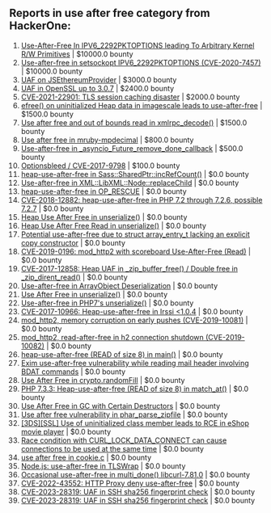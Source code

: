 ## Reports in use after free category from HackerOne:
1. [Use-After-Free In IPV6_2292PKTOPTIONS leading To Arbitrary Kernel R/W Primitives](https://hackerone.com/reports/826026) | $10000.0 bounty
2. [Use-after-free in setsockopt IPV6_2292PKTOPTIONS (CVE-2020-7457)](https://hackerone.com/reports/1441103) | $10000.0 bounty
3. [UAF on JSEthereumProvider](https://hackerone.com/reports/1977252) | $3000.0 bounty
4. [UAF in OpenSSL up to 3.0.7](https://hackerone.com/reports/1906897) | $2400.0 bounty
5. [CVE-2021-22901: TLS session caching disaster](https://hackerone.com/reports/1180380) | $2000.0 bounty
6. [efree() on uninitialized Heap data in imagescale leads to use-after-free](https://hackerone.com/reports/478367) | $1500.0 bounty
7. [Use after free and out of bounds read in xmlrpc_decode()](https://hackerone.com/reports/477896) | $1500.0 bounty
8. [Use after free in mruby-mpdecimal](https://hackerone.com/reports/244904) | $800.0 bounty
9. [Use-after-free in _asyncio_Future_remove_done_callback](https://hackerone.com/reports/216151) | $500.0 bounty
10. [Optionsbleed / CVE-2017-9798](https://hackerone.com/reports/269568) | $100.0 bounty
11. [heap-use-after-free in Sass::SharedPtr::incRefCount()](https://hackerone.com/reports/221289) | $0.0 bounty
12. [Use-after-free in XML::LibXML::Node::replaceChild](https://hackerone.com/reports/259390) | $0.0 bounty
13. [heap-use-after-free in OP_RESCUE](https://hackerone.com/reports/295276) | $0.0 bounty
14. [CVE-2018-12882: heap-use-after-free in PHP 7.2 through 7.2.6, possible 7.2.7](https://hackerone.com/reports/371135) | $0.0 bounty
15. [Heap Use After Free in unserialize()](https://hackerone.com/reports/261338) | $0.0 bounty
16. [Heap Use After Free Read in unserialize()](https://hackerone.com/reports/261335) | $0.0 bounty
17. [Potential use-after-free due to struct array_entry_t lacking an explicit copy constructor](https://hackerone.com/reports/511317) | $0.0 bounty
18. [CVE-2019-0196: mod_http2 with scoreboard Use-After-Free (Read)](https://hackerone.com/reports/527042) | $0.0 bounty
19. [CVE-2017-12858: Heap UAF in _zip_buffer_free() / Double free in _zip_dirent_read()](https://hackerone.com/reports/260414) | $0.0 bounty
20. [Use-after-free in ArrayObject Deserialization](https://hackerone.com/reports/180909) | $0.0 bounty
21. [Use After Free in unserialize()](https://hackerone.com/reports/198732) | $0.0 bounty
22. [Use-after-free in PHP7's unserialize()](https://hackerone.com/reports/245956) | $0.0 bounty
23. [CVE-2017-10966: Heap-use-after-free in Irssi <1.0.4](https://hackerone.com/reports/247028) | $0.0 bounty
24. [mod_http2, memory corruption on early pushes (CVE-2019-10081)](https://hackerone.com/reports/677557) | $0.0 bounty
25. [mod_http2, read-after-free in h2 connection shutdown (CVE-2019-10082)](https://hackerone.com/reports/680415) | $0.0 bounty
26. [heap-use-after-free (READ of size 8) in main()](https://hackerone.com/reports/481532) | $0.0 bounty
27. [Exim use-after-free vulnerability while reading mail header involving BDAT commands](https://hackerone.com/reports/296991) | $0.0 bounty
28. [Use After Free in crypto.randomFill](https://hackerone.com/reports/340053) | $0.0 bounty
29. [PHP 7.3.3: Heap-use-after-free (READ of size 8) in match_at()](https://hackerone.com/reports/692040) | $0.0 bounty
30. [Use After Free in GC with Certain Destructors](https://hackerone.com/reports/672245) | $0.0 bounty
31. [Use after free vulnerability  in phar_parse_zipfile](https://hackerone.com/reports/950299) | $0.0 bounty
32. [[3DS][SSL] Use of uninitialized class member leads to RCE in eShop movie player](https://hackerone.com/reports/895769) | $0.0 bounty
33. [Race condition with CURL_LOCK_DATA_CONNECT can cause connections to be used at the same time](https://hackerone.com/reports/724134) | $0.0 bounty
34. [use after free in cookie.c](https://hackerone.com/reports/707006) | $0.0 bounty
35. [Node.js: use-after-free in TLSWrap](https://hackerone.com/reports/988103) | $0.0 bounty
36. [Occasional use-after-free in multi_done() libcurl-7.81.0](https://hackerone.com/reports/1463013) | $0.0 bounty
37. [CVE-2022-43552: HTTP Proxy deny use-after-free](https://hackerone.com/reports/1764858) | $0.0 bounty
38. [CVE-2023-28319: UAF in SSH sha256 fingerprint check](https://hackerone.com/reports/1913733) | $0.0 bounty
39. [CVE-2023-28319: UAF in SSH sha256 fingerprint check](https://hackerone.com/reports/1997312) | $0.0 bounty